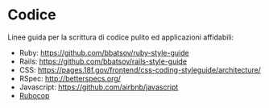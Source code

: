 # Codice

Linee guida per la scrittura di codice pulito ed applicazioni affidabili:

- Ruby: https://github.com/bbatsov/ruby-style-guide
- Rails: https://github.com/bbatsov/rails-style-guide
- CSS: https://pages.18f.gov/frontend/css-coding-styleguide/architecture/
- RSpec: http://betterspecs.org/
- Javascript: https://github.com/airbnb/javascript
- [Rubocop](https://github.com/nebulab/nebulab/wiki/Rubocop)
